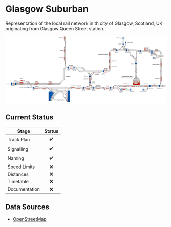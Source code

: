 # Glasgow Suburban
Representation of the local rail network in th city of Glasgow, Scotland, UK originating from Glasgow Queen Street station.


![Image of Current State of Map](Images/GlasgowSuburban.bmp)

## Current Status

| Stage         | Status        |
| ------------- |:-------------:|
| Track Plan     | :heavy_check_mark: |
| Signalling      | :heavy_check_mark:      |
| Naming | :heavy_check_mark:      |
| Speed Limits | :x: |
| Distances | :x: |
| Timetable | :x: |
| Documentation | :x: |


## Data Sources

- [OpenStreetMap](www.openstreetmap.org)
